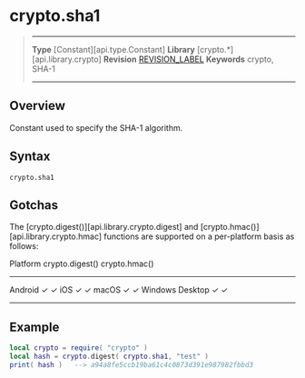 # crypto.sha1

> --------------------- ------------------------------------------------------------------------------------------
> __Type__              [Constant][api.type.Constant]
> __Library__           [crypto.*][api.library.crypto]
> __Revision__          [REVISION_LABEL](REVISION_URL)
> __Keywords__          crypto, SHA-1
> --------------------- ------------------------------------------------------------------------------------------


## Overview

Constant used to specify the SHA-1 algorithm.

## Syntax

	crypto.sha1

## Gotchas

The [crypto.digest()][api.library.crypto.digest] and [crypto.hmac()][api.library.crypto.hmac] functions are supported on a <nobr>per-platform</nobr> basis as follows:

<div class="inner-table">

Platform			  crypto.digest()	  crypto.hmac()
------------------	------------------	------------------
Android					&#x2713;			&#x2713;
iOS						&#x2713;			&#x2713;
macOS					&#x2713;			&#x2713;
Windows Desktop			&#x2713;			&#x2713;
------------------	------------------	------------------

</div>

## Example

``````lua
local crypto = require( "crypto" )
local hash = crypto.digest( crypto.sha1, "test" )
print( hash )	--> a94a8fe5ccb19ba61c4c0873d391e987982fbbd3
``````
